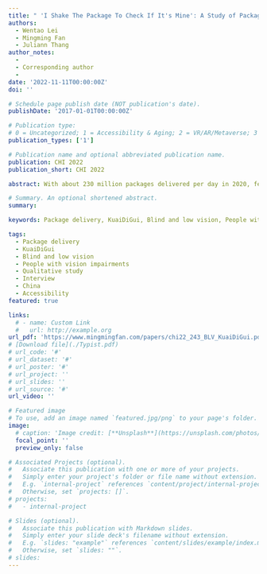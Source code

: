 ```yaml
---
title: " 'I Shake The Package To Check If It's Mine': A Study of Package Fetching Practices and Challenges of Blind and Low Vision People in China"
authors:
  - Wentao Lei
  - Mingming Fan
  - Juliann Thang
author_notes:
  - 
  - Corresponding author
  - 
date: '2022-11-11T00:00:00Z'
doi: ''

# Schedule page publish date (NOT publication's date).
publishDate: '2017-01-01T00:00:00Z'

# Publication type: 
# 0 = Uncategorized; 1 = Accessibility & Aging; 2 = VR/AR/Metaverse; 3 = Human-AI Collaboration; 4 = UX Methodology; 5 = Social Computing; 6 = Sensing;  7 = Thesis; 8 = Patent
publication_types: ['1']

# Publication name and optional abbreviated publication name.
publication: CHI 2022
publication_short: CHI 2022

abstract: With about 230 million packages delivered per day in 2020, fetching packages has become a routine for many city dwellers in China. When fetching packages, people usually need to go to collection sites of their apartment complexes or a KuaiDiGui, an increasingly popular type of self-service package pickup machine. However, little is known whether such processes are accessible to blind and low vision (BLV) city dwellers. We interviewed BLV people (N=20) living in a large metropolitan area in China to understand their practices and challenges of fetching packages. Our findings show that participants encountered difficulties in finding the collection site and localizing and recognizing their packages. When fetching packages from KuaiDiGuis, they had difficulty in identifying the correct KuaiDiGui, interacting with its touch screen, navigating the complex on-screen workflow, and opening the target compartment. We discuss design considerations to make the package fetching process more accessible to the BLV community.

# Summary. An optional shortened abstract.
summary:

keywords: Package delivery, KuaiDiGui, Blind and low vision, People with vision impairments, Qualitative study, Interview, China, Accessibility

tags:
  - Package delivery
  - KuaiDiGui
  - Blind and low vision
  - People with vision impairments
  - Qualitative study
  - Interview
  - China
  - Accessibility
featured: true

links:
  # - name: Custom Link
  #   url: http://example.org
url_pdf: 'https://www.mingmingfan.com/papers/chi22_243_BLV_KuaiDiGui.pdf'
# [Download file](./Typist.pdf)
# url_code: '#'
# url_dataset: '#'
# url_poster: '#'
# url_project: ''
# url_slides: ''
# url_source: '#'
url_video: ''

# Featured image
# To use, add an image named `featured.jpg/png` to your page's folder.
image:
  # caption: 'Image credit: [**Unsplash**](https://unsplash.com/photos/pLCdAaMFLTE)'
  focal_point: ''
  preview_only: false

# Associated Projects (optional).
#   Associate this publication with one or more of your projects.
#   Simply enter your project's folder or file name without extension.
#   E.g. `internal-project` references `content/project/internal-project/index.md`.
#   Otherwise, set `projects: []`.
# projects:
#   - internal-project

# Slides (optional).
#   Associate this publication with Markdown slides.
#   Simply enter your slide deck's filename without extension.
#   E.g. `slides: "example"` references `content/slides/example/index.md`.
#   Otherwise, set `slides: ""`.
# slides:
---
```


<!-- {{< youtube f9lO9tin4tw >}} -->


